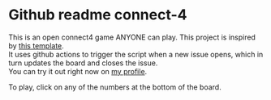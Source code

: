 # Github readme connect-4


This is an open connect4 game ANYONE can play. This project is inspired by [this template](https://github.com/marcizhu/readme-chess).<br>
It uses github actions to trigger the script when a new issue opens, which in turn updates the board and closes the issue.<br>
You can try it out right now on [my profile](https://github.com/mastagoon).

<!-- turn message here -->

To play, click on any of the numbers at the bottom of the board.

<!-- board goes here -->

<br/>
<br/>

<!-- latest moves here -->
